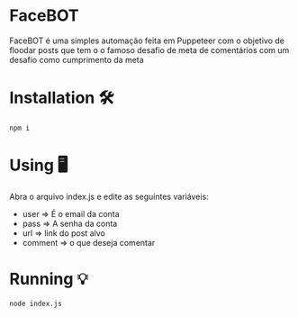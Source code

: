 # FaceBOT
FaceBOT é uma simples automação feita em Puppeteer com o objetivo de floodar posts que tem o o famoso desafio de meta de comentários com um desafio como cumprimento da meta

# Installation 🛠
```
npm i
```

# Using 🖥
Abra o arquivo index.js e edite as seguintes variáveis:

- user => É o email da conta
- pass => A senha da conta
- url => link do post alvo
- comment => o que deseja comentar

# Running 💡
```
node index.js
```
